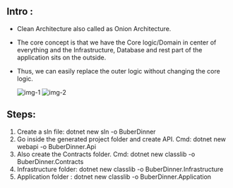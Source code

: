 ## Intro :

- Clean Architecture also called as Onion Architecture.
- The core concept is that we have the Core logic/Domain in center of everything and the Infrastructure, Database and rest part of the application sits on the outside.
- Thus, we can easily replace the outer logic without changing the core logic.
  
  ![img-1](https://github.com/NikhilBagwe/Learn-CSharp-Dotnet/assets/67143015/8e047c01-5c53-41e1-ae26-775e8e3a98fc)
  ![img-2](https://github.com/NikhilBagwe/Learn-CSharp-Dotnet/assets/67143015/65f3c3bd-b8f6-42ef-a0d2-37af347680b0)

## Steps:

1. Create a sln file: dotnet new sln -o BuberDinner
2. Go inside the generated project folder and create API. Cmd: dotnet new webapi -o BuberDinner.Api
3. Also create the Contracts folder. Cmd: dotnet new classlib -o BuberDinner.Contracts
4. Infrastructure folder: dotnet new classlib -o BuberDinner.Infrastructure
5. Application folder : dotnet new classlib -o BuberDinner.Application
